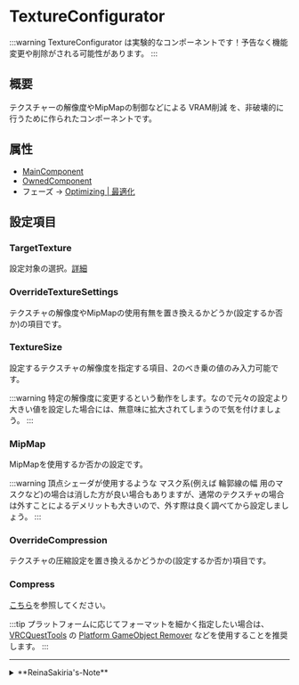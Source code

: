 # TextureConfigurator

:::warning
TextureConfigurator は実験的なコンポーネントです！予告なく機能変更や削除がされる可能性があります。
:::

## 概要

テクスチャーの解像度やMipMapの制御などによる VRAM削減 を、非破壊的に行うために作られたコンポーネントです。

## 属性

- [MainComponent](/docs/Reference/General/ComponentBasicBehavior.md#maincomponent-と-subcomponent)
- [OwnedComponent](/docs/Reference/General/ComponentBasicBehavior.md#ownedcomponent-と-annotationcomponent)
- フェーズ -> [Optimizing | 最適化](/docs/Reference/General/ExecutionOrder.md#optimizing--最適化)

## 設定項目

### TargetTexture

設定対象の選択。[詳細](/docs/Reference/Common/TextureSelector)

### OverrideTextureSettings

テクスチャの解像度やMipMapの使用有無を置き換えるかどうか(設定するか否か)の項目です。

### TextureSize

設定するテクスチャの解像度を指定する項目、2のべき乗の値のみ入力可能です。

:::warning
特定の解像度に変更するという動作をします。なので元々の設定より大きい値を設定した場合には、無意味に拡大されてしまうので気を付けましょう。
:::

### MipMap

MipMapを使用するか否かの設定です。

:::warning
頂点シェーダが使用するような マスク系(例えば 輪郭線の幅 用のマスクなど)の場合は消した方が良い場合もありますが、通常のテクスチャの場合は外すことによるデメリットも大きいので、外す際は良く調べてから設定しましょう。
:::

### OverrideCompression

テクスチャの圧縮設定を置き換えるかどうかの(設定するか否か)項目です。

### Compress

[こちら](/docs/Reference/AtlasTexture/TextureFineTuning#compress)を参照してください。

:::tip
プラットフォームに応じてフォーマットを細かく指定したい場合は、[VRCQuestTools](https://kurotu.github.io/VRCQuestTools/ja/) の [Platform GameObject Remover](https://kurotu.github.io/VRCQuestTools/ja/docs/references/components/platform-gameobject-remover/) などを使用することを推奨します。
:::

---
<details>
  <summary>**ReinaSakiria's-Note**</summary>

この コンポーネントは TexTransTool v0.7.0 から追加されたコンポーネント。

このコンポーネントは何がしたいかというと ...  アトラス化するにしても使用率は普通に高い、だけど圧縮設定や解像度の調整の詰めが甘いアセットに対して、非破壊で解像度や圧縮設定を設定しなおすために作ったコンポーネントです。

行いたいことが非常に単純故、あまり遠くない未来に実験的である扱いを外したいですね！

ですが、 TTT v0.9.0 開発時点(2025年02月06日)では TTT 内にダウンスケールに関するサブシステムがまだ整っておらず、そのあたりが整った先になりそうですね ...
</details>
